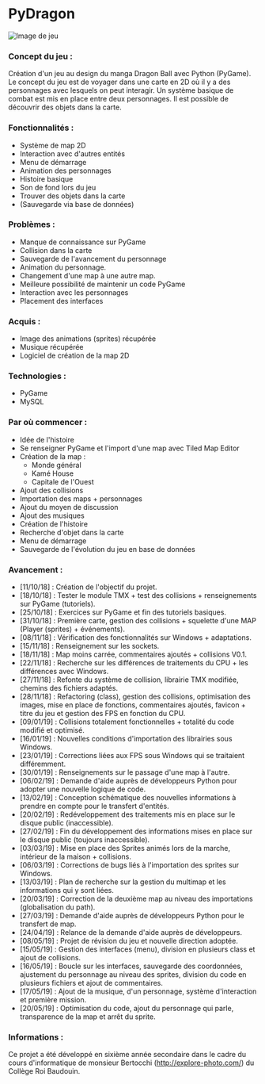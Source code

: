 # PyDragon

![Image de jeu](https://nsa40.casimages.com/img/2019/05/20/190520064246960457.png "image de jeu")

### **Concept du jeu :**

Création d'un jeu au design du manga Dragon Ball avec Python (PyGame). Le concept du jeu est de voyager dans une carte en 2D où il y a des personnages avec lesquels on peut interagir. Un système basique de combat est mis en place entre deux personnages. Il est possible de découvrir des objets dans la carte.

### **Fonctionnalités :**
- Système de map 2D
- Interaction avec d'autres entités
- Menu de démarrage
- Animation des personnages
- Histoire basique
- Son de fond lors du jeu
- Trouver des objets dans la carte
- (Sauvegarde via base de données)

### **Problèmes :**
- Manque de connaissance sur PyGame
- Collision dans la carte
- Sauvegarde de l'avancement du personnage
- Animation du personnage.
- Changement d'une map à une autre map.
- Meilleure possibilité de maintenir un code PyGame
- Interaction avec les personnages
- Placement des interfaces

### **Acquis :**
- Image des animations (sprites) récupérée
- Musique récupérée
- Logiciel de création de la map 2D

### **Technologies :**
- PyGame
- MySQL

### **Par où commencer :**
- Idée de l'histoire
- Se renseigner PyGame et l'import d'une map avec Tiled Map Editor
- Création de la map :
    - Monde général
    - Kamé House
    - Capitale de l'Ouest
- Ajout des collisions
- Importation des maps + personnages
- Ajout du moyen de discussion
- Ajout des musiques
- Création de l'histoire
- Recherche d'objet dans la carte
- Menu de démarrage
- Sauvegarde de l'évolution du jeu en base de données

### **Avancement :**
- [11/10/18] : Création de l'objectif du projet.
- [18/10/18] : Tester le module TMX + test des collisions + renseignements sur PyGame (tutoriels).
- [25/10/18] : Exercices sur PyGame et fin des tutoriels basiques.
- [31/10/18] : Première carte, gestion des collisions + squelette d'une MAP (Player (sprites) + événements).
- [08/11/18] : Vérification des fonctionnalités sur Windows + adaptations.
- [15/11/18] : Renseignement sur les sockets.
- [18/11/18] : Map moins carrée, commentaires ajoutés + collisions V0.1.
- [22/11/18] : Recherche sur les différences de traitements du CPU + les différences avec Windows.
- [27/11/18] : Refonte du système de collision, librairie TMX modifiée, chemins des fichiers adaptés.
- [28/11/18] : Refactoring (class), gestion des collisions, optimisation des images, mise en place de fonctions, commentaires ajoutés, favicon + titre du jeu et gestion des FPS en fonction du CPU.
- [09/01/19] : Collisions totalement fonctionnelles + totalité du code modifié et optimisé.
- [16/01/19] : Nouvelles conditions d'importation des librairies sous Windows.
- [23/01/19] : Corrections liées aux FPS sous Windows qui se traitaient différemment.
- [30/01/19] : Renseignements sur le passage d'une map à l'autre.
- [06/02/19] : Demande d'aide auprès de développeurs Python pour adopter une nouvelle logique de code.
- [13/02/19] : Conception schématique des nouvelles informations à prendre en compte pour le transfert d'entités.
- [20/02/19] : Redéveloppement des traitements mis en place sur le disque public (inaccessible).
- [27/02/19] : Fin du développement des informations mises en place sur le disque public (toujours inaccessible).
- [03/03/19] : Mise en place des Sprites animés lors de la marche, intérieur de la maison + collisions.
- [06/03/19] : Corrections de bugs liés à l'importation des sprites sur Windows.
- [13/03/19] : Plan de recherche sur la gestion du multimap et les informations qui y sont liées.
- [20/03/19] : Correction de la deuxième map au niveau des importations (globalisation du path).
- [27/03/19] : Demande d'aide auprès de développeurs Python pour le transfert de map.
- [24/04/19] : Relance de la demande d'aide auprès de développeurs.
- [08/05/19] : Projet de révision du jeu et nouvelle direction adoptée.
- [15/05/19] : Gestion des interfaces (menu), division en plusieurs class et ajout de collisions.
- [16/05/19] : Boucle sur les interfaces, sauvegarde des coordonnées, ajustement du personnage au niveau des sprites, division du code en plusieurs fichiers et ajout de commentaires.
- [17/05/19] : Ajout de la musique, d'un personnage, système d'interaction et première mission.
- [20/05/19] : Optimisation du code, ajout du personnage qui parle, transparence de la map et arrêt du sprite.


### **Informations :**
Ce projet a été développé en sixième année secondaire dans le cadre du cours d'informatique de monsieur Bertocchi (http://explore-photo.com/) du Collège Roi Baudouin.